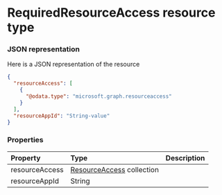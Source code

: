 # RequiredResourceAccess resource type



### JSON representation

Here is a JSON representation of the resource

<!-- {
  "blockType": "resource",
  "optionalProperties": [

  ],
  "@odata.type": "microsoft.graph.requiredresourceaccess"
}-->

```json
{
  "resourceAccess": [
    {
      "@odata.type": "microsoft.graph.resourceaccess"
    }
  ],
  "resourceAppId": "String-value"
}

```
### Properties
| Property	   | Type	|Description|
|:---------------|:--------|:----------|
|resourceAccess|[ResourceAccess](resourceaccess.md) collection||
|resourceAppId|String||

<!-- uuid: 1ec6c637-d5ce-4c7c-8510-60a02b97903c
2015-10-25 13:14:09 UTC -->
<!-- {
  "type": "#page.annotation",
  "description": "RequiredResourceAccess resource",
  "keywords": "",
  "section": "documentation",
  "tocPath": ""
}-->